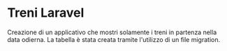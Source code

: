 # Treni Laravel

Creazione di un applicativo che mostri solamente i treni in partenza nella data odierna.
La tabella è stata creata tramite l'utilizzo di un file migration.